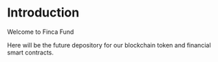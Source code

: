 # Introduction
Welcome to Finca Fund

Here will be the future depository for our blockchain token and financial smart contracts.
